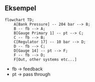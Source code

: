 ## Eksempel
```mermaid
flowchart TD;
    A[Bank Pressure] -- 204 bar --> B;
    B -- fb --> A;
    B[Gauge Primary 1] -- pt --> C;
    C -- fb --> B;
    C[Regulator 17] -- 10 bar --> D;
    D -- fb --> C;
    D[Gauge 14] -- pt --> F;
    F -- fb --> D;
    F[Out, other systems etc...]
```

- fb -> feedback
- pt -> pass through